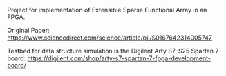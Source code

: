 Project for implementation of Extensible Sparse Functional Array in an FPGA.

Original Paper: https://www.sciencedirect.com/science/article/pii/S0167642314005747

Testbed for data structure simulation is the Digilent Arty S7-S25 Spartan 7 board:
https://digilent.com/shop/arty-s7-spartan-7-fpga-development-board/

